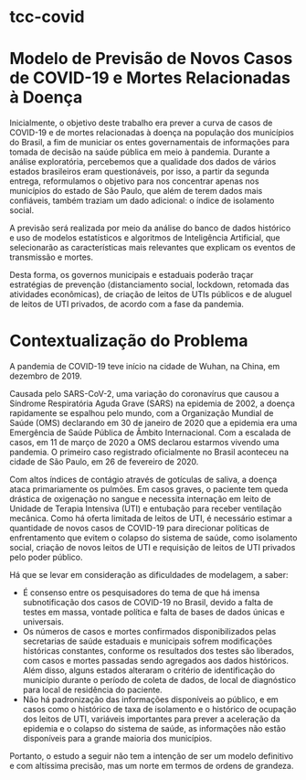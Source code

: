 # tcc-covid
# Modelo de Previsão de Novos Casos de COVID-19 e Mortes Relacionadas à Doença

Inicialmente, o objetivo deste trabalho era prever a curva de casos de COVID-19  e de mortes relacionadas à doença na população dos municípios do Brasil, a fim de municiar os entes governamentais de informações para tomada de decisão na saúde pública em meio à pandemia. Durante a análise exploratória, percebemos que a qualidade dos dados de vários estados brasileiros eram questionáveis, por isso, a partir da segunda entrega, reformulamos o objetivo para nos concentrar apenas nos municípios do estado de São Paulo, que além de terem dados mais confiáveis, também traziam um dado adicional: o índice de isolamento social.

A previsão será realizada por meio da análise do banco de dados histórico e uso de modelos estatísticos e algoritmos de Inteligência Artificial, que selecionarão as características mais relevantes que explicam os eventos de transmissão e mortes.

Desta forma, os governos municipais e estaduais poderão traçar estratégias de prevenção (distanciamento social, lockdown, retomada das atividades econômicas), de criação de leitos de UTIs públicos e de aluguel de leitos de UTI privados, de acordo com a fase da pandemia.

# Contextualização do Problema

A pandemia de COVID-19 teve início na cidade de Wuhan, na China, em dezembro de 2019.

Causada pelo SARS-CoV-2, uma variação do coronavírus que causou a Síndrome Respiratória Aguda Grave (SARS) na epidemia de 2002, a doença rapidamente se espalhou pelo mundo, com a Organização Mundial de Saúde (OMS) declarando em 30 de janeiro de 2020 que a epidemia era uma Emergência de Saúde Pública de Âmbito Internacional. Com a escalada de casos, em 11 de março de 2020 a OMS declarou estarmos vivendo uma pandemia. O primeiro caso registrado oficialmente no Brasil aconteceu na cidade de São Paulo, em 26 de fevereiro de 2020.

Com altos índices de contágio através de gotículas de saliva, a doença ataca primariamente os pulmões. Em casos graves, o paciente tem queda drástica de oxigenação no sangue e necessita internação em leito de Unidade de Terapia Intensiva (UTI) e entubação para receber ventilação mecânica. Como há oferta limitada de leitos de UTI, é necessário estimar a quantidade de novos casos de COVID-19 para direcionar políticas de enfrentamento que evitem o colapso do sistema de saúde, como isolamento social, criação de novos leitos de UTI e requisição de leitos de UTI privados pelo poder público.

Há que se levar em consideração as dificuldades de modelagem, a saber:
* É consenso entre os pesquisadores do tema de que há imensa subnotificação dos casos de COVID-19 no Brasil, devido a falta de testes em massa, vontade política e falta de bases de dados únicas e universais.
* Os números de casos e mortes confirmados disponibilizados pelas secretarias de saúde estaduais e municipais sofrem modificações históricas constantes, conforme os resultados dos testes são liberados, com casos e mortes passadas sendo agregados aos dados históricos. Além disso, alguns estados alteraram o critério de identificação do município durante o período de coleta de dados, de local de diagnóstico para local de residência do paciente.
* Não há padronização das informações disponíveis ao público, e em casos como  o histórico de taxa de isolamento e o histórico de ocupação dos leitos de UTI, variáveis importantes para prever a aceleração da epidemia e o colapso do sistema de saúde, as informações não estão disponíveis para a grande maioria dos municípios.

Portanto, o estudo a seguir não tem a intenção de ser um modelo definitivo e com altíssima precisão, mas um norte em termos de ordens de grandeza.


